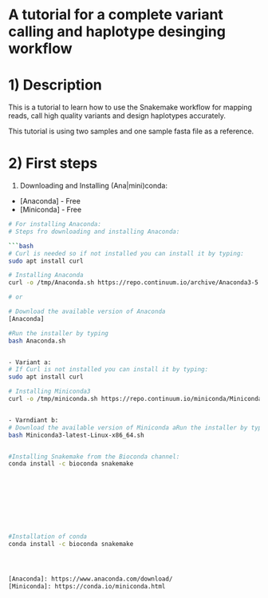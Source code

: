 # A tutorial for a complete variant calling and haplotype desinging workflow


# 1) Description

This is a tutorial to learn how to use the Snakemake workflow for mapping reads, call high quality variants and design haplotypes accurately. 

This tutorial is using two samples and one sample fasta file as a reference.

# 2) First steps

1. Downloading and Installing (Ana|mini)conda:
- [Anaconda] - Free
- [Miniconda] - Free

```bash
# For installing Anaconda:
# Steps fro downloading and installing Anaconda:

```bash
# Curl is needed so if not installed you can install it by typing:
sudo apt install curl	

# Installing Anaconda
curl -o /tmp/Anaconda.sh https://repo.continuum.io/archive/Anaconda3-5.1.0-Linux-x86_64.sh && bash /tmp/Anaconda.sh

# or

# Download the available version of Anaconda
[Anaconda]

#Run the installer by typing 
bash Anaconda.sh


- Variant a: 
# If Curl is not installed you can install it by typing:
sudo apt install curl	

# Installing Miniconda3
curl -o /tmp/miniconda.sh https://repo.continuum.io/miniconda/Miniconda3-latest-Linux-x86_64.sh && bash /tmp/miniconda.sh


- Varndiant b:
# Download the available version of Miniconda aRun the installer by typing:
bash Miniconda3-latest-Linux-x86_64.sh


#Installing Snakemake from the Bioconda channel:
conda install -c bioconda snakemake

	
 
	

	
	


#Installation of conda
conda install -c bioconda snakemake




[Anaconda]: https://www.anaconda.com/download/
[Miniconda]: https://conda.io/miniconda.html

